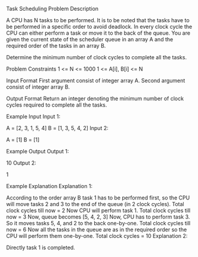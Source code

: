 Task Scheduling
Problem Description

A CPU has N tasks to be performed. It is to be noted that the tasks have to be performed in a specific order to avoid deadlock. In every clock cycle the CPU can either perform a task or move it to the back of the queue. You are given the current state of the scheduler queue in an array A and the required order of the tasks in an array B.

Determine the minimum number of clock cycles to complete all the tasks.


Problem Constraints
1 <= N <= 1000
1 <= A[i], B[i] <= N


Input Format
First argument consist of integer array A.
Second argument consist of integer array B.


Output Format
Return an integer denoting the minimum number of clock cycles required to complete all the tasks.



Example Input
Input 1:

A = [2, 3, 1, 5, 4]
B = [1, 3, 5, 4, 2]
Input 2:

A = [1]
B = [1]


Example Output
Output 1:

10
Output 2:

1


Example Explanation
Explanation 1:

According to the order array B task 1 has to be performed first, so the CPU will move tasks 2 and 3 to the end of the queue (in 2 clock cycles).
Total clock cycles till now = 2
Now CPU will perform task 1.
Total clock cycles till now = 3
Now, queue becomes [5, 4, 2, 3]
Now, CPU has to perform task 3. So it moves tasks 5, 4, and 2 to the back one-by-one.
Total clock cycles till now = 6
Now all the tasks in the queue are as in the required order so the CPU will perform them one-by-one.
Total clock cycles = 10
Explanation 2:

Directly task 1 is completed.
